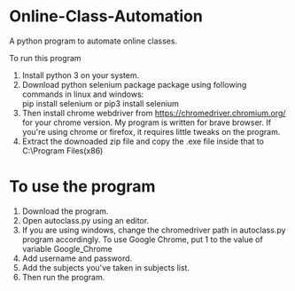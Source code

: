 # Online-Class-Automation
A python program to automate online classes.

To run this program
1. Install python 3 on your system. 
2. Download python selenium package package using following commands in linux and windows: <br />
   pip install selenium or pip3 install selenium
3. Then install chrome webdriver from https://chromedriver.chromium.org/ for your chrome version. My program is written for brave browser. If you're using chrome or firefox, it requires little tweaks on the program.
4. Extract the downoaded zip file and copy the .exe file inside that to C:\Program Files(x86)

# To use the program
1. Download the program.
2. Open autoclass.py using an editor. <br />
3. If you are using windows, change the chromedriver path in autoclass.py program accordingly. To use Google Chrome, put 1 to the value of variable Google_Chrome<br />
4. Add username and password. <br />
5. Add the subjects you've taken in subjects list. <br />
6. Then run the program.
